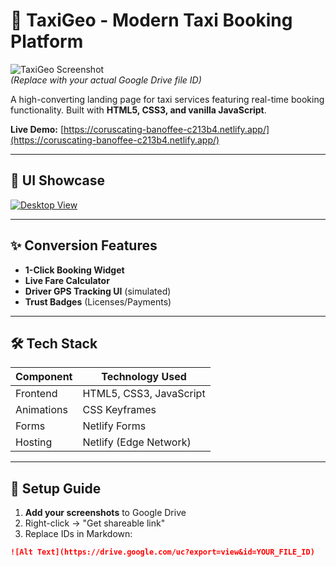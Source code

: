 # 🚖 TaxiGeo - Modern Taxi Booking Platform  

![TaxiGeo Screenshot](https://drive.google.com/uc?export=view&id=YOUR_DRIVE_FILE_ID)  
*(Replace with your actual Google Drive file ID)*  

A high-converting landing page for taxi services featuring real-time booking functionality. Built with **HTML5, CSS3, and vanilla JavaScript**.  

**Live Demo:** [https://coruscating-banoffee-c213b4.netlify.app/](https://coruscating-banoffee-c213b4.netlify.app/)  

---

## 📸 UI Showcase  
[![Desktop View](https://drive.google.com/drive/u/0/folders/1C1Hf1nrXTW_w80eM4TawVfehyti_vNOH)](https://drive.google.com/drive/u/0/folders/1C1Hf1nrXTW_w80eM4TawVfehyti_vNOH)   

---

## ✨ Conversion Features  
- **1-Click Booking Widget**  
- **Live Fare Calculator**  
- **Driver GPS Tracking UI** (simulated)  
- **Trust Badges** (Licenses/Payments)  

---

## 🛠️ Tech Stack  
| Component       | Technology Used         |
|-----------------|-------------------------|
| Frontend        | HTML5, CSS3, JavaScript |
| Animations      | CSS Keyframes           |
| Forms           | Netlify Forms           |
| Hosting         | Netlify (Edge Network)  |

---

## 🚀 Setup Guide  
1. **Add your screenshots** to Google Drive  
2. Right-click → "Get shareable link"  
3. Replace IDs in Markdown:  
```markdown
![Alt Text](https://drive.google.com/uc?export=view&id=YOUR_FILE_ID)
